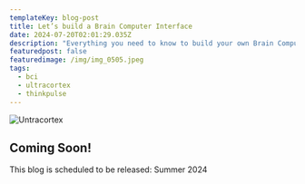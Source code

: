 ```yaml
---
templateKey: blog-post
title: Let’s build a Brain Computer Interface
date: 2024-07-20T02:01:29.035Z
description: "Everything you need to know to build your own Brain Computer Interface! "
featuredpost: false
featuredimage: /img/img_0505.jpeg
tags:
  - bci
  - ultracortex
  - thinkpulse
---
```

![Untracortex](/img/img_0505.jpeg)

## Coming Soon!

This blog is scheduled to be released: Summer 2024